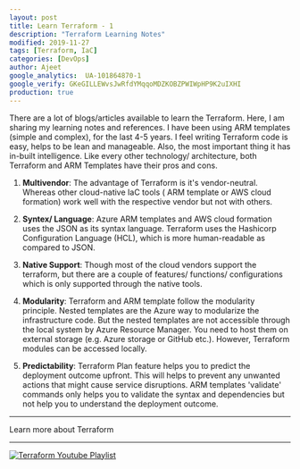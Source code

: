 ```yaml
---
layout: post
title: Learn Terraform - 1
description: "Terraform Learning Notes"
modified: 2019-11-27
tags: [Terraform, IaC]
categories: [DevOps]
author: Ajeet
google_analytics:  UA-101864870-1
google_verify: GKeGILLEWvsJwRfdYMqqoMDZKOBZPWIWpHP9K2uIXHI
production: true
---
```


There are a lot of blogs/articles available to learn the Terraform. Here, I
am sharing my learning notes and references.
I have been using ARM templates (simple and complex), for the last 4-5
years. I feel writing Terraform code is easy, helps to be lean and
manageable. Also, the most important thing it has in-built intelligence.
Like every other technology/ architecture, both Terraform and ARM
Templates have their pros and cons.
<!--more-->

1. **Multivendor**: The advantage of Terraform is it's vendor-neutral.
Whereas other cloud-native IaC tools ( ARM template or AWS cloud
formation) work well with the respective vendor but not with others.

2. **Syntex/ Language**: Azure ARM templates and AWS cloud formation
uses the JSON as its syntax language. Terraform uses the Hashicorp
Configuration Language (HCL), which is more human-readable as
compared to JSON.

3. **Native Support**: Though most of the cloud vendors support the
terraform, but there are a couple of features/ functions/
configurations which is only supported through the native tools.

4. **Modularity**: Terraform and ARM template follow the modularity
principle. Nested templates are the Azure way to modularize the
infrastructure code. But the nested templates are not accessible
through the local system by Azure Resource Manager. You need to
host them on external storage (e.g. Azure storage or GitHub etc.).
However, Terraform modules can be accessed locally.

5. **Predictability**: Terraform Plan feature helps you to predict the
deployment outcome upfront. This will helps to prevent any
unwanted actions that might cause service disruptions. ARM
templates 'validate' commands only helps you to validate the syntax 
and dependencies but not help you to understand the deployment
outcome.


---
Learn more about Terraform

---
[![Terraform Youtube Playlist](/images/others/learnterraform.jog)](https://www.youtube.com/playlist?list=PLewiy-6D3jhpKr3B9UX7Jddt_t9tobhyu)
